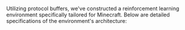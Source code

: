 Utilizing protocol buffers, we've constructed a reinforcement learning environment specifically tailored for Minecraft.
Below are detailed specifications of the environment's architecture: